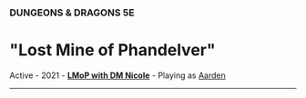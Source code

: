 ### DUNGEONS & DRAGONS 5E

# "Lost Mine of Phandelver"

Active - 2021 - **[LMoP with DM Nicole](/campaign/2021-lmop-with-dm-nicole)** - Playing as [Aarden](/character)

---
